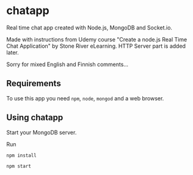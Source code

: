 # chatapp
Real time chat app created with Node.js, MongoDB and Socket.io.

Made with instructions from Udemy course "Create a node.js Real Time Chat Application" by Stone River eLearning.
HTTP Server part is added later.

Sorry for mixed English and Finnish comments...

## Requirements
To use this app you need <code>npm</code>, <code>node</code>, <code>mongod</code> and a web browser.

## Using chatapp
Start your MongoDB server.

Run

<code>npm install</code>

<code>npm start</code>
